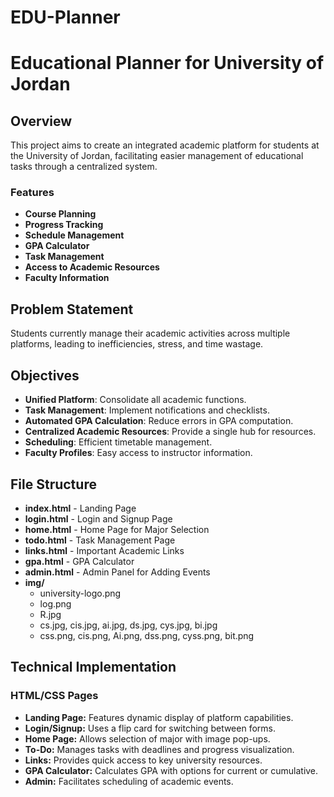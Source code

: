 # EDU-Planner

# Educational Planner for University of Jordan

## Overview
This project aims to create an integrated academic platform for students at the University of Jordan, facilitating easier management of educational tasks through a centralized system.

### Features
- **Course Planning**
- **Progress Tracking**
- **Schedule Management**
- **GPA Calculator**
- **Task Management**
- **Access to Academic Resources**
- **Faculty Information**

## Problem Statement
Students currently manage their academic activities across multiple platforms, leading to inefficiencies, stress, and time wastage.

## Objectives
- **Unified Platform**: Consolidate all academic functions.
- **Task Management**: Implement notifications and checklists.
- **Automated GPA Calculation**: Reduce errors in GPA computation.
- **Centralized Academic Resources**: Provide a single hub for resources.
- **Scheduling**: Efficient timetable management.
- **Faculty Profiles**: Easy access to instructor information.

## File Structure
- **index.html** - Landing Page
- **login.html** - Login and Signup Page
- **home.html** - Home Page for Major Selection
- **todo.html** - Task Management Page
- **links.html** - Important Academic Links
- **gpa.html** - GPA Calculator
- **admin.html** - Admin Panel for Adding Events
- **img/**
  - university-logo.png
  - log.png
  - R.jpg
  - cs.jpg, cis.jpg, ai.jpg, ds.jpg, cys.jpg, bi.jpg
  - css.png, cis.png, Ai.png, dss.png, cyss.png, bit.png

## Technical Implementation

### HTML/CSS Pages
- **Landing Page:** Features dynamic display of platform capabilities.
- **Login/Signup:** Uses a flip card for switching between forms.
- **Home Page:** Allows selection of major with image pop-ups.
- **To-Do:** Manages tasks with deadlines and progress visualization.
- **Links:** Provides quick access to key university resources.
- **GPA Calculator:** Calculates GPA with options for current or cumulative.
- **Admin:** Facilitates scheduling of academic events.

